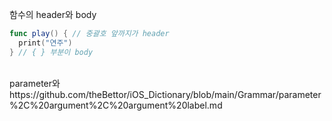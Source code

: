 함수의 header와 body
```swift
func play() { // 중괄호 앞까지가 header
  print("연주")
} // { } 부분이 body
```
<br>
parameter와 
https://github.com/theBettor/iOS_Dictionary/blob/main/Grammar/parameter%2C%20argument%2C%20argument%20label.md
